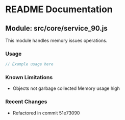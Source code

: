 # README Documentation

## Module: src/core/service_90.js

This module handles memory issues operations.

### Usage

```javascript
// Example usage here
```

### Known Limitations

- Objects not garbage collected Memory usage high

### Recent Changes

- Refactored in commit 51e73090

